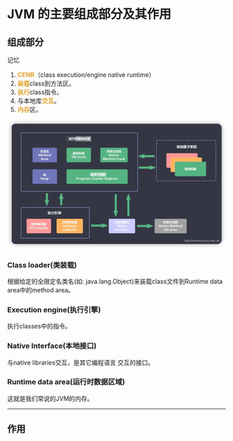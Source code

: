 # JVM 的主要组成部分及其作用

## 组成部分

记忆
1. <font color=#dea32c>**CENR**</font>（class execution/engine native runtime）
2. <font color=#dea32c>**装载**</font>class到方法区。
3. <font color=#dea32c>**执行**</font>class指令。
4. 与本地库<font color=#dea32c>**交互**</font>。
5. <font color=#dea32c>**内存**</font>区。

![](img/d4a1629b.png)

### Class loader(类装载)
根据给定的全限定名类名(如: java.lang.Object)来装载class文件到Runtime data area中的method area。

### Execution engine(执行引擎)
执行classes中的指令。

### Native Interface(本地接口)
与native libraries交互，是其它编程语言 交互的接口。

### Runtime data area(运行时数据区域)
这就是我们常说的JVM的内存。

***

## 作用

